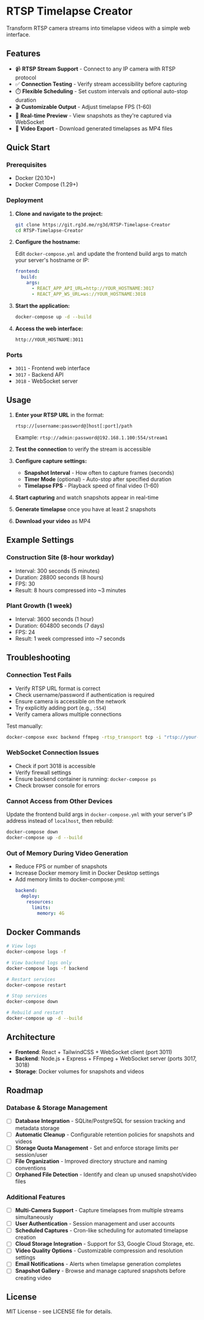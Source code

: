 # RTSP Timelapse Creator

Transform RTSP camera streams into timelapse videos with a simple web interface.

## Features

- 📹 **RTSP Stream Support** - Connect to any IP camera with RTSP protocol
- ✅ **Connection Testing** - Verify stream accessibility before capturing
- ⏱️ **Flexible Scheduling** - Set custom intervals and optional auto-stop duration
- 🎬 **Customizable Output** - Adjust timelapse FPS (1-60)
- 📡 **Real-time Preview** - View snapshots as they're captured via WebSocket
- 💾 **Video Export** - Download generated timelapses as MP4 files

## Quick Start

### Prerequisites

- Docker (20.10+)
- Docker Compose (1.29+)

### Deployment

1. **Clone and navigate to the project:**
   ```bash
   git clone https://git.rg3d.me/rg3d/RTSP-Timelapse-Creator
   cd RTSP-Timelapse-Creator
   ```

2. **Configure the hostname:**
   
   Edit `docker-compose.yml` and update the frontend build args to match your server's hostname or IP:
   ```yaml
   frontend:
     build:
       args:
         - REACT_APP_API_URL=http://YOUR_HOSTNAME:3017
         - REACT_APP_WS_URL=ws://YOUR_HOSTNAME:3018
   ```

3. **Start the application:**
   ```bash
   docker-compose up -d --build
   ```

4. **Access the web interface:**
   ```
   http://YOUR_HOSTNAME:3011
   ```

### Ports

- `3011` - Frontend web interface
- `3017` - Backend API
- `3018` - WebSocket server

## Usage

1. **Enter your RTSP URL** in the format:
   ```
   rtsp://[username:password@]host[:port]/path
   ```
   Example: `rtsp://admin:password@192.168.1.100:554/stream1`

2. **Test the connection** to verify the stream is accessible

3. **Configure capture settings:**
   - **Snapshot Interval** - How often to capture frames (seconds)
   - **Timer Mode** (optional) - Auto-stop after specified duration
   - **Timelapse FPS** - Playback speed of final video (1-60)

4. **Start capturing** and watch snapshots appear in real-time

5. **Generate timelapse** once you have at least 2 snapshots

6. **Download your video** as MP4

## Example Settings

### Construction Site (8-hour workday)
- Interval: 300 seconds (5 minutes)
- Duration: 28800 seconds (8 hours)
- FPS: 30
- Result: 8 hours compressed into ~3 minutes

### Plant Growth (1 week)
- Interval: 3600 seconds (1 hour)
- Duration: 604800 seconds (7 days)
- FPS: 24
- Result: 1 week compressed into ~7 seconds

## Troubleshooting

### Connection Test Fails

- Verify RTSP URL format is correct
- Check username/password if authentication is required
- Ensure camera is accessible on the network
- Try explicitly adding port (e.g., `:554`)
- Verify camera allows multiple connections

Test manually:
```bash
docker-compose exec backend ffmpeg -rtsp_transport tcp -i "rtsp://your-url" -frames:v 1 test.jpg
```

### WebSocket Connection Issues

- Check if port 3018 is accessible
- Verify firewall settings
- Ensure backend container is running: `docker-compose ps`
- Check browser console for errors

### Cannot Access from Other Devices

Update the frontend build args in `docker-compose.yml` with your server's IP address instead of `localhost`, then rebuild:
```bash
docker-compose down
docker-compose up -d --build
```

### Out of Memory During Video Generation

- Reduce FPS or number of snapshots
- Increase Docker memory limit in Docker Desktop settings
- Add memory limits to docker-compose.yml:
  ```yaml
  backend:
    deploy:
      resources:
        limits:
          memory: 4G
  ```

## Docker Commands

```bash
# View logs
docker-compose logs -f

# View backend logs only
docker-compose logs -f backend

# Restart services
docker-compose restart

# Stop services
docker-compose down

# Rebuild and restart
docker-compose up -d --build
```

## Architecture

- **Frontend**: React + TailwindCSS + WebSocket client (port 3011)
- **Backend**: Node.js + Express + FFmpeg + WebSocket server (ports 3017, 3018)
- **Storage**: Docker volumes for snapshots and videos

## Roadmap

### Database & Storage Management
- [ ] **Database Integration** - SQLite/PostgreSQL for session tracking and metadata storage
- [ ] **Automatic Cleanup** - Configurable retention policies for snapshots and videos
- [ ] **Storage Quota Management** - Set and enforce storage limits per session/user
- [ ] **File Organization** - Improved directory structure and naming conventions
- [ ] **Orphaned File Detection** - Identify and clean up unused snapshot/video files

### Additional Features
- [ ] **Multi-Camera Support** - Capture timelapses from multiple streams simultaneously
- [ ] **User Authentication** - Session management and user accounts
- [ ] **Scheduled Captures** - Cron-like scheduling for automated timelapse creation
- [ ] **Cloud Storage Integration** - Support for S3, Google Cloud Storage, etc.
- [ ] **Video Quality Options** - Customizable compression and resolution settings
- [ ] **Email Notifications** - Alerts when timelapse generation completes
- [ ] **Snapshot Gallery** - Browse and manage captured snapshots before creating video

## License

MIT License - see LICENSE file for details.
